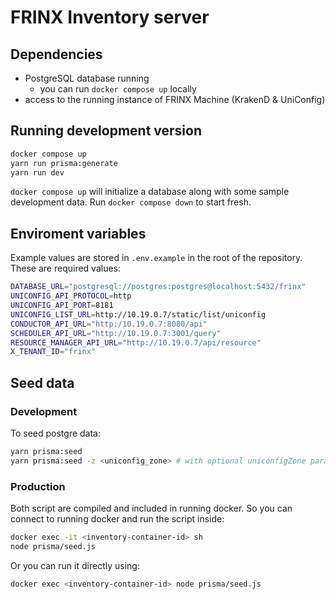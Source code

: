 # FRINX Inventory server

## Dependencies

- PostgreSQL database running
  - you can run `docker compose up` locally
- access to the running instance of FRINX Machine (KrakenD & UniConfig)

## Running development version

```bash
docker compose up
yarn run prisma:generate
yarn run dev
```

`docker compose up` will initialize a database along with some sample development data.
Run `docker compose down` to start fresh.

## Enviroment variables

Example values are stored in `.env.example` in the root of the repository. These are required values:

```bash
DATABASE_URL="postgresql://postgres:postgres@localhost:5432/frinx"
UNICONFIG_API_PROTOCOL=http
UNICONFIG_API_PORT=8181
UNICONFIG_LIST_URL=http://10.19.0.7/static/list/uniconfig
CONDUCTOR_API_URL="http:/10.19.0.7:8080/api"
SCHEDULER_API_URL="http://10.19.0.7:3001/query"
RESOURCE_MANAGER_API_URL="http://10.19.0.7/api/resource"
X_TENANT_ID="frinx"
```

## Seed data

### Development

To seed postgre data:

```bash
yarn prisma:seed
yarn prisma:seed -z <uniconfig_zone> # with optional uniconfigZone parameter
```

### Production

Both script are compiled and included in running docker. So you can connect to running docker and run the script inside:

```bash
docker exec -it <inventory-container-id> sh
node prisma/seed.js
```

Or you can run it directly using:

```bash
docker exec <inventory-container-id> node prisma/seed.js

```
